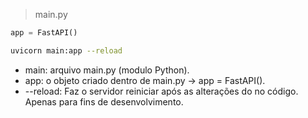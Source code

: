 

> main.py
~~~python
app = FastAPI()
~~~
~~~bash
uvicorn main:app --reload
~~~

- main: arquivo main.py (modulo Python).
- app: o objeto criado dentro de main.py -> app = FastAPI().
- --reload: Faz o servidor reiniciar após as alterações do no código. Apenas para fins de desenvolvimento.

